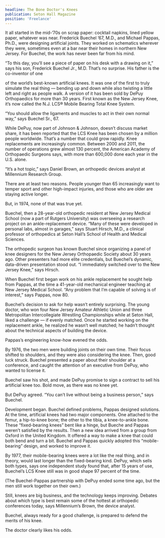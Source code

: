 ```yaml
---
headline: The Bone Doctor's Knees
publication: Seton Hall Magazine
position: 'Freelance'
---
```


It all started in the mid-’70s on scrap paper: cocktail napkins, lined
yellow paper, whatever was near. Frederick Buechel ’67, M.D., and Michael
Pappas, Ph.D., were designing artificial joints. They worked on schematics
wherever they were, sometimes even at a bar near their homes in northern
New Jersey. For Buechel, the work has never been far from his mind.

“To this day, you’ll see a piece of paper on his desk with a drawing on
it,” says his son, Frederick Buechel Jr., M.D. That’s no surprise. His
father is the co-inventor of one

of the world’s best-known artificial knees. It was one of the first to
truly simulate the real thing — bending up and down while also twisting a
little left and right as people walk. A version of it has been sold by
DePuy Orthopaedics for more than 30 years. First known as the New Jersey
Knee, it’s now called the N.J. LCS® Mobile Bearing Total Knee System.

“You should allow the ligaments and muscles to act in their own normal
way,” says Buechel Sr., 67.

While DePuy, now part of Johnson & Johnson, doesn’t discuss market share,
it has been reported that the LCS Knee has been chosen by a million people
worldwide. That’s a number that could grow rapidly. Knee replacements are
increasingly common. Between 2000 and 2011, the number of operations grew
almost 130 percent, the American Academy of Orthopaedic Surgeons says,
with more than 600,000 done each year in the U.S. alone.

“It’s a hot topic,” says Daniel Brown, an orthopedic devices analyst at
Millennium Research Group.

There are at least two reasons. People younger than 65 increasingly want
to temper sport and other high-impact injuries, and those who are older
are staying active longer.

But, in 1974, none of that was true yet.

Buechel, then a 28-year-old orthopedic resident at New Jersey Medical
School (now a part of Rutgers University) was overseeing a research
project on an ankle-replacement device. “Many of these were developed in
personal labs, almost in garages,” says Stuart Hirsch, M.D., a clinical
professor of orthopedics at Seton Hall’s School of Health and Medical
Sciences.

The orthopedic surgeon has known Buechel since organizing a panel of knee
designers for the New Jersey Orthopaedic Society about 30 years ago. Other
presenters had more elite credentials, but Buechel’s dynamic,
data-driven presentation stood out. “I immediately switched over to the
New Jersey Knee,” says Hirsch.

When Buechel first began work on his ankle replacement he sought help from
Pappas, at the time a 41-year-old mechanical engineer teaching at New
Jersey Medical School. “Any problem that I’m capable of solving is of
interest,” says Pappas, now 80.

Buechel’s decision to ask for help wasn’t entirely surprising. The young
doctor, who won four New Jersey Amateur Athletic Union and three
Metropolitan Intercollegiate Wrestling Championships while at Seton
Hall, liked a challenge — if evenly matched. Once he started working on
the replacement ankle, he realized he wasn’t well matched; he hadn’t
thought about the technical aspects of building the device.

Pappas’s engineering know-how evened the odds.

By 1976, the two men were building joints on their own time. Their focus
shifted to shoulders, and they were also considering the knee. Then, good
luck struck. Buechel presented a paper about their shoulder at a
conference, and caught the attention of an executive from DePuy, who
wanted to license it.

Buechel saw his shot, and made DePuy promise to sign a contract to sell
his artificial knee too. Bold move, as there was no knee yet.

But DePuy agreed.
“You can’t live without being a business person,” says Buechel.

Development began. Buechel defined problems, Pappas designed solutions. At
the time, artificial knees had two major components. One attached to the
femur, a hip-to-knee bone; the other to the tibia, a knee-to-ankle bone.
These “fixed-bearing knees” bent like a hinge, but Bueche and Pappas
weren’t satisfied by the results. Then a new idea arrived from a group
from Oxford in the United Kingdom. It offered a way to make a knee that
could both bend and turn a bit. Buechel and Pappas quickly adopted this
“mobile-bearing” design, and worked to improve it.

By 1977, their mobile-bearing knees were a lot like the real thing, and in
theory, would last longer than the fixed-bearing kind. DePuy, which sells
both types, says one independent study found that, after 15 years of use,
Buechel’s LCS Knee still was in good shape 97 percent of the time.

(The Buechel-Pappas partnership with DePuy ended some time ago, but the
men still work together on their own.)

Still, knees are big business, and the technology keeps improving. Debates
about which type is best remain some of the hottest at orthopedic
conferences today, says Millennium’s Brown, the device analyst.

Buechel, always ready for a good challenge, is prepared to defend the
merits of his knee.

The doctor clearly likes his odds.
